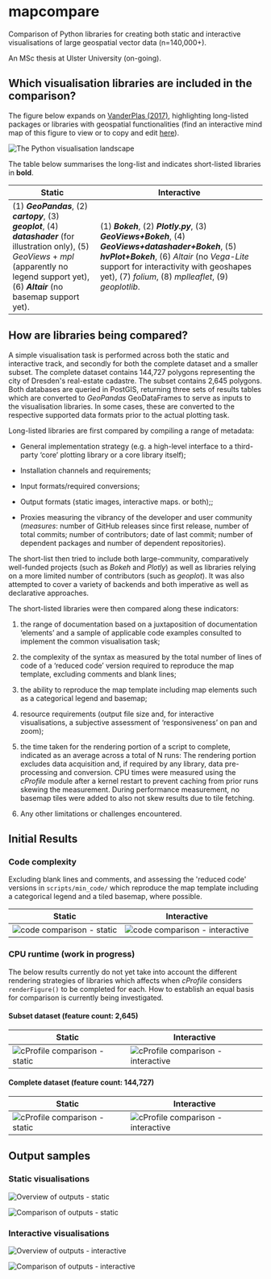 
# mapcompare

  

Comparison of Python libraries for creating both static and interactive visualisations of large geospatial vector data (n=140,000+).

  

An MSc thesis at Ulster University (on-going).

  

## Which visualisation libraries are included in the comparison?

  

The figure below expands on [VanderPlas (2017)]( https://www.youtube.com/watch?v=FytuB8nFHPQ), highlighting long-listed packages or libraries with geospatial functionalities (find an interactive mind map of this figure to view or to copy and edit [here]( https://www.mindomo.com/mindmap/d932a80b26bc4cc59d0729ccb6a01a2b)).

 

![The Python visualisation landscape](python_viz_landscape.png)

  

The table below summarises the long-list and indicates short-listed libraries in **bold**.

  
| **Static** | **Interactive** |
|--|--|
| (1) ***GeoPandas***, (2) ***cartopy***, (3) ***geoplot***, (4) ***datashader*** (for illustration only), (5) *GeoViews* + *mpl* (apparently no legend support yet), (6) ***Altair*** (no basemap support yet). | (1) ***Bokeh***, (2) ***Plotly.py***, (3) ***GeoViews+Bokeh***, (4) ***GeoViews+datashader+Bokeh***, (5) ***hvPlot+Bokeh***, (6) *Altair* (no *Vega-Lite* support for interactivity with geoshapes yet), (7) *folium*, (8) *mplleaflet*, (9) *geoplotlib*. |



## How are libraries being compared?

  

A simple visualisation task is performed across both the static and interactive track, and secondly for both the complete dataset and a smaller subset. The complete dataset contains 144,727 polygons representing the city of Dresden's real-estate cadastre. The subset contains 2,645 polygons. Both databases are queried in PostGIS, returning three sets of results tables which are converted to *GeoPandas* GeoDataFrames to serve as inputs to the visualisation libraries. In some cases, these are converted to the respective supported data formats prior to the actual plotting task.

  

Long-listed libraries are first compared by compiling a range of metadata:

  * General implementation strategy (e.g. a high-level interface to a third-party ‘core’ plotting library or a core library itself);

  * Installation channels and requirements;

  

  * Input formats/required conversions;

  * Output formats (static images, interactive maps. or both);;

  * Proxies measuring the vibrancy of the developer and user community  (_measures_: number of GitHub releases since first release, number of total commits; number of contributors; date of last commit; number of dependent packages and number of dependent repositories).

The short-list then tried to include both large-community, comparatively well-funded projects (such as *Bokeh* and *Plotly*) as well as libraries relying on a more limited number of contributors (such as *geoplot*). It was also attempted to cover a variety of backends and both imperative as well as declarative approaches. 

The short-listed libraries were then compared along these indicators:

1.	the range of documentation based on a juxtaposition of documentation ‘elements’ and a sample of applicable code examples consulted to implement the common visualisation task;

2.	the complexity of the syntax as measured by the total number of lines of code of a ‘reduced code’ version required to reproduce the map template, excluding comments and blank lines;

3.	the ability to reproduce the map template including map elements such as a categorical legend and basemap;

4.	resource requirements (output file size and, for interactive visualisations, a subjective assessment of ‘responsiveness’ on pan and zoom);

5.	the time taken for the rendering portion of a script to complete, indicated as an average across a total of N runs: The rendering portion excludes data acquisition and, if required by any library, data pre-processing and conversion. CPU times were measured using the *cProfile* module after a kernel restart to prevent caching from prior runs skewing the measurement. During performance measurement, no basemap tiles were added to also not skew results due to tile fetching.

6.	Any other limitations or challenges encountered.



## Initial Results

### Code complexity

Excluding blank lines and comments, and assessing the 'reduced code' versions in `scripts/min_code/` which reproduce the map template including a categorical legend and a tiled basemap, where possible.

|  **Static**  | **Interactive**  |
|--|--|
| ![code comparison - static](comp_code_static.png) |  ![code comparison - interactive](comp_code_interactive.png)  |

### CPU runtime (work in progress)

The below results currently do not yet take into account the different rendering strategies of libraries which affects when _cProfile_ considers `renderFigure()` to be completed for each. How to establish an equal basis for comparison is currently being investigated.

#### Subset dataset (feature count: 2,645)
  
|  **Static**  | **Interactive**  |
|--|--|
| ![cProfile comparison - static](comp_profile_static_dd_subset.png) |  ![cProfile comparison - interactive](comp_profile_interactive_dd_subset.png)  |


####  Complete dataset (feature count: 144,727)

 
| **Static** | **Interactive** |
|--|--|
| ![cProfile comparison - static](comp_profile_static_dd.png)  |  ![cProfile comparison - interactive](comp_profile_interactive_dd.png) |
  

## Output samples

 

### Static visualisations



![Overview of outputs - static](sample_outputs_static.png)

![Comparison of outputs - static](meta_outputs_static.png)

### Interactive visualisations
  

![Overview of outputs - interactive](sample_outputs_interactive.png)

![Comparison of outputs - interactive](meta_outputs_interactive.png)